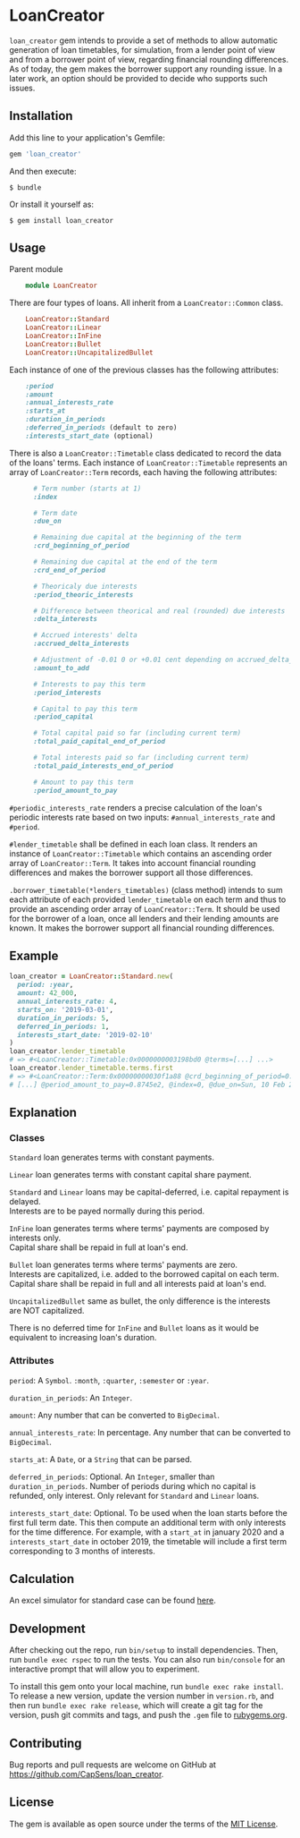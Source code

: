 # LoanCreator

`loan_creator` gem intends to provide a set of methods to allow automatic generation of loan timetables, for simulation, from a lender point of view and from a borrower point of view, regarding financial rounding differences. As of today, the gem makes the borrower support any rounding issue. In a later work, an option should be provided to decide who supports such issues.

## Installation

Add this line to your application's Gemfile:

```ruby
gem 'loan_creator'
```

And then execute:

    $ bundle

Or install it yourself as:

    $ gem install loan_creator

## Usage

Parent module

```ruby
    module LoanCreator
```

There are four types of loans. All inherit from a `LoanCreator::Common` class.

```ruby
    LoanCreator::Standard
    LoanCreator::Linear
    LoanCreator::InFine
    LoanCreator::Bullet
    LoanCreator::UncapitalizedBullet
```

Each instance of one of the previous classes has the following attributes:

```ruby
    :period
    :amount
    :annual_interests_rate
    :starts_at
    :duration_in_periods
    :deferred_in_periods (default to zero)
    :interests_start_date (optional)
```

There is also a `LoanCreator::Timetable` class dedicated to record the data of the loans' terms. Each instance of `LoanCreator::Timetable` represents an array of `LoanCreator::Term` records, each having the following attributes:

```ruby
      # Term number (starts at 1)
      :index

      # Term date
      :due_on

      # Remaining due capital at the beginning of the term
      :crd_beginning_of_period

      # Remaining due capital at the end of the term
      :crd_end_of_period

      # Theoricaly due interests
      :period_theoric_interests

      # Difference between theorical and real (rounded) due interests
      :delta_interests

      # Accrued interests' delta
      :accrued_delta_interests

      # Adjustment of -0.01 0 or +0.01 cent depending on accrued_delta_interests
      :amount_to_add

      # Interests to pay this term
      :period_interests

      # Capital to pay this term
      :period_capital

      # Total capital paid so far (including current term)
      :total_paid_capital_end_of_period

      # Total interests paid so far (including current term)
      :total_paid_interests_end_of_period

      # Amount to pay this term
      :period_amount_to_pay
```

`#periodic_interests_rate` renders a precise calculation of the loan's periodic interests rate based on two inputs: `#annual_interests_rate` and `#period`.

`#lender_timetable` shall be defined in each loan class. It renders an instance of `LoanCreator::Timetable` which contains an ascending order array of `LoanCreator::Term`. It takes into account financial rounding differences and makes the borrower
support all those differences.

`.borrower_timetable(*lenders_timetables)` (class method) intends to sum each attribute of each provided `lender_timetable` on each term and thus to provide an ascending order array of `LoanCreator::Term`. It should be used for the borrower of a loan, once all lenders and their lending amounts
are known. It makes the borrower support all financial rounding differences.

## Example

```ruby
loan_creator = LoanCreator::Standard.new(
  period: :year,
  amount: 42_000,
  annual_interests_rate: 4,
  starts_on: '2019-03-01',
  duration_in_periods: 5,
  deferred_in_periods: 1,
  interests_start_date: '2019-02-10'
)
loan_creator.lender_timetable
# => #<LoanCreator::Timetable:0x0000000003198bd0 @terms=[...] ...>
loan_creator.lender_timetable.terms.first
# => #<LoanCreator::Term:0x00000000030f1a88 @crd_beginning_of_period=0.42e5,
# [...] @period_amount_to_pay=0.8745e2, @index=0, @due_on=Sun, 10 Feb 2019>
````

## Explanation

### Classes

`Standard` loan generates terms with constant payments.

`Linear` loan generates terms with constant capital share payment.

`Standard` and `Linear` loans may be capital-deferred, i.e. capital repayment is delayed.\
Interests are to be payed normally during this period.

`InFine` loan generates terms where terms' payments are composed by interests only.\
Capital share shall be repaid in full at loan's end.

`Bullet` loan generates terms where terms' payments are zero. \
Interests are capitalized, i.e. added to the borrowed capital on each term.\
Capital share shall be repaid in full and all interests paid at loan's end.

`UncapitalizedBullet` same as bullet, the only difference is the interests\
are NOT capitalized.

There is no deferred time for `InFine` and `Bullet` loans as it would be equivalent to increasing loan's duration.

### Attributes

`period`: A `Symbol`. `:month`, `:quarter`, `:semester` or `:year`.

`duration_in_periods`: An `Integer`.

`amount`: Any number that can be converted to `BigDecimal`.

`annual_interests_rate`: In percentage. Any number that can be converted to `BigDecimal`.

`starts_at`: A `Date`, or a `String` that can be parsed.

`deferred_in_periods`: Optional. An `Integer`, smaller than `duration_in_periods`. Number of periods during which no
capital is refunded, only interest. Only relevant for `Standard` and `Linear` loans.

`interests_start_date`: Optional. To be used when the loan starts before the first full term date. This then compute an
additional term with only interests for the time difference.
For example, with a `start_at` in january 2020 and a `interests_start_date` in october 2019, the timetable will include a
first term corresponding to 3 months of interests.

## Calculation

An excel simulator for standard case can be found [here](CapSens_Loan.xlsx).

## Development

After checking out the repo, run `bin/setup` to install dependencies. Then, run `bundle exec rspec` to run the tests. You can also run `bin/console` for an interactive prompt that will allow you to experiment.

To install this gem onto your local machine, run `bundle exec rake install`. To release a new version, update the version number in `version.rb`, and then run `bundle exec rake release`, which will create a git tag for the version, push git commits and tags, and push the `.gem` file to [rubygems.org](https://rubygems.org).

## Contributing

Bug reports and pull requests are welcome on GitHub at https://github.com/CapSens/loan_creator.


## License

The gem is available as open source under the terms of the [MIT License](http://opensource.org/licenses/MIT).
